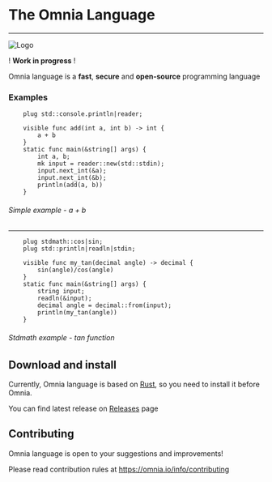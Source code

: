 # The Omnia Language
***
![Logo](https://github.com/user-attachments/assets/d33b21a8-f273-429d-8b75-d1d17da10d36 "Omnia lang logo")

! **Work in progress** !

Omnia language is a **fast**, **secure** and **open-source** programming language

### Examples ###

```Omnia
    plug std::console.println|reader;
    
    visible func add(int a, int b) -> int {
        a + b
    }
    static func main(&string[] args) {
        int a, b;
        mk input = reader::new(std::stdin);
        input.next_int(&a);
        input.next_int(&b);
        println(add(a, b))
    }
```

###### Simple example - a + b
***

```Omnia
    plug stdmath::cos|sin;
    plug std::println|readln|stdin;
    
    visible func my_tan(decimal angle) -> decimal {
        sin(angle)/cos(angle)
    }
    static func main(&string[] args) {
        string input;
        readln(&input);
        decimal angle = decimal::from(input);
        println(my_tan(angle))
    }
```
###### Stdmath example - tan function

## Download and install ##
Currently, Omnia language is based on [Rust](https://www.rust-lang.org/ "Link to official rust website where you can download it"), so you need to install it before Omnia.

You can find latest release on [Releases](https://github.com/naydiYTomg/Omnia-Language/releases) page

## Contributing ##
Omnia language is open to your suggestions and improvements!

Please read contribution rules at <https://omnia.io/info/contributing>
